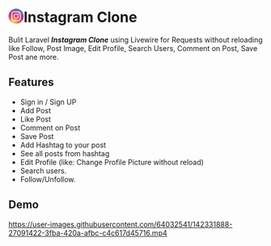 # <img align="left" alt="Instagram" width="30px" src="public/images/instgram.png" draggable="false" /> Instagram Clone 

Bulit Laravel **_Instagram Clone_** using Livewire for Requests without reloading like Follow, Post Image, Edit Profile, Search Users, Comment on Post, Save Post ane more.


## Features

- Sign in / Sign UP
- Add Post
- Like Post
- Comment on Post
- Save Post
- Add Hashtag to your post
- See all posts from hashtag
- Edit Profile (like: Change Profile Picture without reload)
- Search users.
- Follow/Unfollow.

## Demo



https://user-images.githubusercontent.com/64032541/142331888-27091422-3fba-420a-afbc-c4c617d45716.mp4





